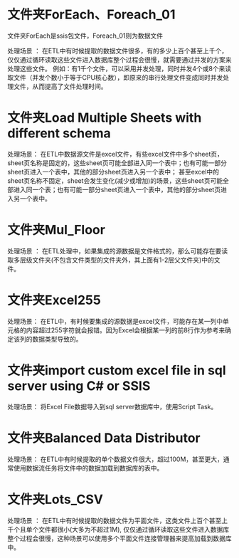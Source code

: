 # 文件夹ForEach、Foreach_01

文件夹ForEach是ssis包文件，Foreach_01则为数据文件

处理场景 ：
在ETL中有时候提取的数据文件很多，有的多少上百个甚至上千个，仅仅通过循环读取这些文件进入数据库整个过程会很慢，就需要通过并发的方案来处理这些文件。
例如：有1千个文件，可以采用并发处理，同时并发4个或8个来读取文件（并发个数小于等于CPU核心数），即原来的串行处理文件变成同时并发处理文件，从而提高了文件处理时间。

# 文件夹Load Multiple Sheets with different schema

处理场景：
在ETL中数据源文件是excel文件，有些excel文件中多个sheet页，sheet页名称是固定的，这些sheet页可能全部进入同一个表中；也有可能一部分sheet页进入一个表中，其他的部分sheet页进入另一个表中；
甚至excel中的sheet页名称不固定，sheet会发生变化(减少或增加)的场景，这些sheet页可能全部进入同一个表；也有可能一部分sheet页进入一个表中，其他的部分sheet页进入另一个表中。

# 文件夹Mul_Floor

处理场景 ：
在ETL处理中，如果集成的源数据是文件格式的，那么可能存在要读取多层级文件夹(不包含文件类型的文件夹外，其上面有1-2层父文件夹)中的文件。

# 文件夹Excel255

处理场景：
在ETL中，有时候要集成的源数据是excel文件，可能存在某一列中单元格的内容超过255字符就会报错。因为Excel会根据某一列的前8行作为参考来确定该列的数据类型导致的。

# 文件夹import custom excel file in sql server using C# or SSIS

处理场景：
将Excel File数据导入到sql server数据库中，使用Script Task。

# 文件夹Balanced Data Distributor

处理场景：
在ETL中有时候提取的单个数据文件很大，超过100M，甚至更大，通常使用数据流任务将文件中的数据加载到数据库的表中。

# 文件夹Lots_CSV

处理场景 ：
在ETL中有时候提取的数据文件为平面文件，这类文件上百个甚至上千个且单个文件都很小(大多为不超过1M),
仅仅通过循环读取这些文件进入数据库整个过程会很慢，这种场景可以使用多个平面文件连接管理器来提高加载到数据库中。

